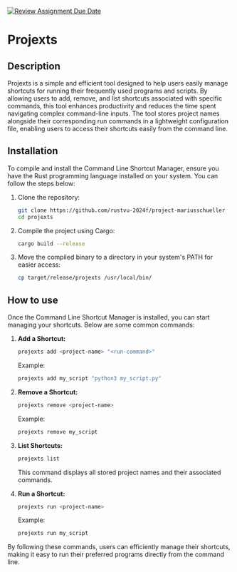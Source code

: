 [![Review Assignment Due Date](https://classroom.github.com/assets/deadline-readme-button-22041afd0340ce965d47ae6ef1cefeee28c7c493a6346c4f15d667ab976d596c.svg)](https://classroom.github.com/a/c2Cd-Xpe)
# Projexts

## Description

Projexts is a simple and efficient tool designed to help users easily manage shortcuts for running their frequently used programs and scripts. By allowing users to add, remove, and list shortcuts associated with specific commands, this tool enhances productivity and reduces the time spent navigating complex command-line inputs. The tool stores project names alongside their corresponding run commands in a lightweight configuration file, enabling users to access their shortcuts easily from the command line. 

## Installation

To compile and install the Command Line Shortcut Manager, ensure you have the Rust programming language installed on your system. You can follow the steps below:

1. Clone the repository:
   ```bash
   git clone https://github.com/rustvu-2024f/project-mariusschueller
   cd projexts
   ```

2. Compile the project using Cargo:
   ```bash
   cargo build --release
   ```

3. Move the compiled binary to a directory in your system's PATH for easier access:
   ```bash
   cp target/release/projexts /usr/local/bin/
   ```


## How to use

Once the Command Line Shortcut Manager is installed, you can start managing your shortcuts. Below are some common commands:

1. **Add a Shortcut:**
   ```bash
   projexts add <project-name> "<run-command>"
   ```
   Example:
   ```bash
   projexts add my_script "python3 my_script.py"
   ```

2. **Remove a Shortcut:**
   ```bash
   projexts remove <project-name>
   ```
   Example:
   ```bash
   projexts remove my_script
   ```

3. **List Shortcuts:**
   ```bash
   projexts list
   ```
   This command displays all stored project names and their associated commands.

4. **Run a Shortcut:**
   ```bash
   projexts run <project-name>
   ```
   Example:
   ```bash
   projexts run my_script
   ```

By following these commands, users can efficiently manage their shortcuts, making it easy to run their preferred programs directly from the command line.